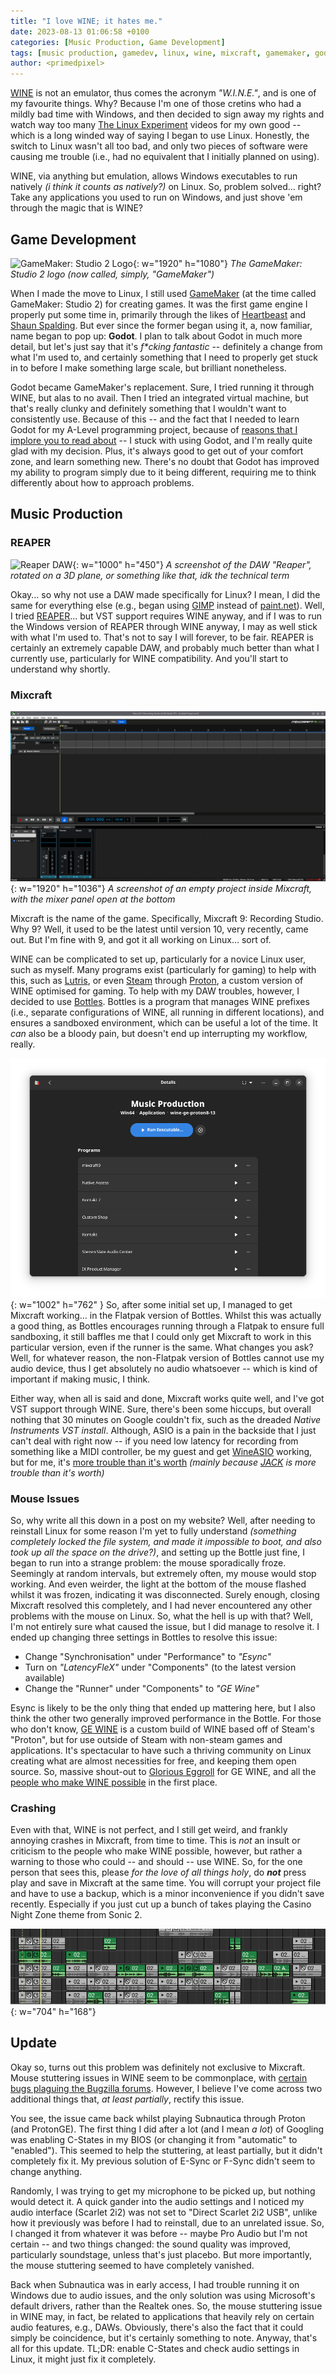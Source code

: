 ```yaml
---
title: "I love WINE; it hates me."
date: 2023-08-13 01:06:58 +0100
categories: [Music Production, Game Development]
tags: [music production, gamedev, linux, wine, mixcraft, gamemaker, godot]
author: <primedpixel>
---
```


[WINE](https://www.winehq.org/) is not an emulator, thus comes the acronym *"W.I.N.E."*, and is one of my favourite things. Why? Because I'm one of those cretins who had a mildly bad time with Windows, and then decided to sign away my rights and watch way too many [The Linux Experiment](https://www.youtube.com/c/TheLinuxExperiment) videos for my own good -- which is a long winded way of saying I began to use Linux. Honestly, the switch to Linux wasn't all too bad, and only two pieces of software were causing me trouble (i.e., had no equivalent that I initially planned on using).

WINE, via anything but emulation, allows Windows executables to run natively *(i think it counts as natively?)* on Linux. So, problem solved... right? Take any applications you used to run on Windows, and just shove 'em through the magic that is WINE?

## Game Development

![GameMaker: Studio 2 Logo](https://coal.gamemaker.io/sites/5d75794b3c84c70006700381/content_entry5f1ed2a9c4508d000782dcf3/5f5b8c56dbb16000072579be/files/gms2up.jpg?1678295770){: w="1920" h="1080"}
_The GameMaker: Studio 2 logo (now called, simply, "GameMaker")_

When I made the move to Linux, I still used [GameMaker](https://gamemaker.io/) (at the time called GameMaker: Studio 2) for creating games. It was the first game engine I properly put some time in, primarily through the likes of [Heartbeast](https://www.youtube.com/@uheartbeast) and [Shaun Spalding](https://www.youtube.com/@ShaunJS). But ever since the former began using it, a, now familiar, name began to pop up: **Godot**. I plan to talk about Godot in much more detail, but let's just say that it's *f\*cking fantastic* -- definitely a change from what I'm used to, and certainly something that I need to properly get stuck in to before I make something large scale, but brilliant nonetheless.

Godot became GameMaker's replacement. Sure, I tried running it through WINE, but alas to no avail. Then I tried an integrated virtual machine, but that's really clunky and definitely something that I wouldn't want to consistently use. Because of this -- and the fact that I needed to learn Godot for my A-Level programming project, because of [reasons that I implore you to read about](https://www.reddit.com/r/gamemaker/comments/rydlkz/rantish_cant_use_gamemaker_for_my_alevel_computer/) -- I stuck with using Godot, and I'm really quite glad with my decision. Plus, it's always good to get out of your comfort zone, and learn something new. There's no doubt that Godot has improved my ability to program simply due to it being different, requiring me to think differently about how to approach problems.

## Music Production
### REAPER
![Reaper DAW](https://www.reaper.fm/v6img/ss_persp_v63.jpg){: w="1000" h="450"}
_A screenshot of the DAW "Reaper", rotated on a 3D plane, or something like that, idk the technical term_

Okay... so why not use a DAW made specifically for Linux? I mean, I did the same for everything else (e.g., began using [GIMP](https://www.gimp.org/) instead of [paint.net](https://getpaint.net/)). Well, I tried [REAPER](https://www.reaper.fm/)... but VST support requires WINE anyway, and if I was to run the Windows version of REAPER through WINE anyway, I may as well stick with what I'm used to. That's not to say I will forever, to be fair. REAPER is certainly an extremely capable DAW, and probably much better than what I currently use, particularly for WINE compatibility. And you'll start to understand why shortly.

### Mixcraft

![Mixcraft DAW](/images/i-love-wine-it-hates-me/mixcraft-screenshot.png){: w="1920" h="1036"}
_A screenshot of an empty project inside Mixcraft, with the mixer panel open at the bottom_

Mixcraft is the name of the game. Specifically, Mixcraft 9: Recording Studio. Why 9? Well, it used to be the latest until version 10, very recently, came out. But I'm fine with 9, and got it all working on Linux... sort of.

WINE can be complicated to set up, particularly for a novice Linux user, such as myself. Many programs exist (particularly for gaming) to help with this, such as [Lutris](https://lutris.net/), or even [Steam](https://store.steampowered.com/) through [Proton](https://github.com/ValveSoftware/Proton), a custom version of WINE optimised for gaming. To help with my DAW troubles, however, I decided to use [Bottles](https://usebottles.com/). Bottles is a program that manages WINE prefixes (i.e., separate configurations of WINE, all running in different locations), and ensures a sandboxed environment, which can be useful a lot of the time. It *can* also be a bloody pain, but doesn't end up interrupting my workflow, really.

![Music Production Bottle in Bottles](/images/i-love-wine-it-hates-me/music-production-bottle.png){: w="1002" h="762" } So, after some initial set up, I managed to get Mixcraft working... in the Flatpak version of Bottles. Whilst this was actually a good thing, as Bottles encourages running through a Flatpak to ensure full sandboxing, it still baffles me that I could only get Mixcraft to work in this particular version, even if the runner is the same. What changes you ask? Well, for whatever reason, the non-Flatpak version of Bottles cannot use my audio device, thus I get absolutely no audio whatsoever -- which is kind of important if making music, I think.

Either way, when all is said and done, Mixcraft works quite well, and I've got VST support through WINE. Sure, there's been some hiccups, but overall nothing that 30 minutes on Google couldn't fix, such as the dreaded *Native Instruments VST install*. Although, ASIO is a pain in the backside that I just can't deal with right now -- if you need low latency for recording from something like a MIDI controller, be my guest and get [WineASIO](https://github.com/wineasio/wineasio) working, but for me, it's [more trouble than it's worth](https://www.reddit.com/r/winehq/comments/wmyj90/cant_make_wineasiodll/) *(mainly because [JACK](https://jackaudio.org/) is more trouble than it's worth)*

### Mouse Issues

So, why write all this down in a post on my website? Well, after needing to reinstall Linux for some reason I'm yet to fully understand *(something completely locked the file system, and made it impossible to boot, and also took up all the space on the drive?)*, and setting up the Bottle just fine, I began to run into a strange problem: the mouse sporadically froze. Seemingly at random intervals, but extremely often, my mouse would stop working. And even weirder, the light at the bottom of the mouse flashed whilst it was frozen, indicating it was disconnected. Surely enough, closing Mixcraft resolved this completely, and I had never encountered any other problems with the mouse on Linux. So, what the hell is up with that? Well, I'm not entirely sure what caused the issue, but I did manage to resolve it. I ended up changing three settings in Bottles to resolve this issue:

- Change "Synchronisation" under "Performance" to *"Esync"*
- Turn on *"LatencyFleX"* under "Components" (to the latest version available)
- Change the "Runner" under "Components" to *"GE Wine"*

Esync is likely to be the only thing that ended up mattering here, but I also think the other two generally improved performance in the Bottle. For those who don't know, [GE WINE](https://github.com/GloriousEggroll/wine-ge-custom) is a custom build of WINE based off of Steam's "Proton", but for use outside of Steam with non-steam games and applications. It's spectacular to have such a thriving community on Linux creating what are almost necessities for free, and keeping them open source. So, massive shout-out to [Glorious Eggroll](https://github.com/GloriousEggroll) for GE WINE, and all the [people who make WINE possible](https://wiki.winehq.org/Who's_Who) in the first place.

### Crashing

Even with that, WINE is not perfect, and I still get weird, and frankly annoying crashes in Mixcraft, from time to time. This is *not* an insult or criticism to the people who make WINE possible, however, but rather a warning to those who could -- and should -- use WINE. So, for the one person that sees this, please *for the love of all things holy*, do ***not*** press play and save in Mixcraft at the same time. You will corrupt your project file and have to use a backup, which is a minor inconvenience if you didn't save recently. Especially if you just cut up a bunch of takes playing the Casino Night Zone theme from Sonic 2.

![Casino Night Zone takes inside Mixcraft DAW](/images/i-love-wine-it-hates-me/casino-night-zone-takes.png){: w="704" h="168"}

## Update

Okay so, turns out this problem was definitely not exclusive to Mixcraft. Mouse stuttering issues in WINE seem to be commonplace, with [certain bugs plaguing the Bugzilla forums](https://bugs.winehq.org/show_bug.cgi?id=46976). However, I believe I've come across two additional things that, *at least partially*, rectify this issue.

You see, the issue came back whilst playing Subnautica through Proton (and ProtonGE). The first thing I did after a lot (and I mean *a lot*) of Googling was enabling C-States in my BIOS (or changing it from "automatic" to "enabled"). This seemed to help the stuttering, at least partially, but it didn't completely fix it. My previous solution of E-Sync or F-Sync didn't seem to change anything.

Randomly, I was trying to get my microphone to be picked up, but nothing would detect it. A quick gander into the audio settings and I noticed my audio interface (Scarlet 2i2) was not set to "Direct Scarlet 2i2 USB", unlike how it previously was before I had to reinstall, due to an unrelated issue. So, I changed it from whatever it was before -- maybe Pro Audio but I'm not certain -- and two things changed: the sound quality was improved, particularly soundstage, unless that's just placebo. But more importantly, the mouse stuttering seemed to have completely vanished.

Back when Subnautica was in early access, I had trouble running it on Windows due to audio issues, and the only solution was using Microsoft's default drivers, rather than the Realtek ones. So, the mouse stuttering issue in WINE may, in fact, be related to applications that heavily rely on certain audio features, e.g., DAWs. Obviously, there's also the fact that it could simply be coincidence, but it's certainly something to note. Anyway, that's all for this update. TL;DR: enable C-States and check audio settings in Linux, it might just fix it completely.